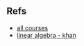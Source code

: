 ## Refs
- [all courses](https://medium.com/javarevisited/10-best-coursera-certifications-courses-for-machine-learning-and-artificial-intelligence-256d9a125822)
- [linear algebra - khan](https://www.khanacademy.org/math/linear-algebra)
